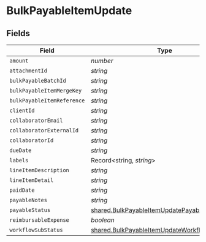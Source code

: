 # BulkPayableItemUpdate


## Fields

| Field                                                                                                                 | Type                                                                                                                  | Required                                                                                                              | Description                                                                                                           |
| --------------------------------------------------------------------------------------------------------------------- | --------------------------------------------------------------------------------------------------------------------- | --------------------------------------------------------------------------------------------------------------------- | --------------------------------------------------------------------------------------------------------------------- |
| `amount`                                                                                                              | *number*                                                                                                              | :heavy_minus_sign:                                                                                                    | N/A                                                                                                                   |
| `attachmentId`                                                                                                        | *string*                                                                                                              | :heavy_minus_sign:                                                                                                    | N/A                                                                                                                   |
| `bulkPayableBatchId`                                                                                                  | *string*                                                                                                              | :heavy_minus_sign:                                                                                                    | N/A                                                                                                                   |
| `bulkPayableItemMergeKey`                                                                                             | *string*                                                                                                              | :heavy_minus_sign:                                                                                                    | N/A                                                                                                                   |
| `bulkPayableItemReference`                                                                                            | *string*                                                                                                              | :heavy_minus_sign:                                                                                                    | N/A                                                                                                                   |
| `clientId`                                                                                                            | *string*                                                                                                              | :heavy_minus_sign:                                                                                                    | N/A                                                                                                                   |
| `collaboratorEmail`                                                                                                   | *string*                                                                                                              | :heavy_minus_sign:                                                                                                    | N/A                                                                                                                   |
| `collaboratorExternalId`                                                                                              | *string*                                                                                                              | :heavy_minus_sign:                                                                                                    | N/A                                                                                                                   |
| `collaboratorId`                                                                                                      | *string*                                                                                                              | :heavy_minus_sign:                                                                                                    | N/A                                                                                                                   |
| `dueDate`                                                                                                             | *string*                                                                                                              | :heavy_minus_sign:                                                                                                    | N/A                                                                                                                   |
| `labels`                                                                                                              | Record<string, *string*>                                                                                              | :heavy_minus_sign:                                                                                                    | N/A                                                                                                                   |
| `lineItemDescription`                                                                                                 | *string*                                                                                                              | :heavy_minus_sign:                                                                                                    | N/A                                                                                                                   |
| `lineItemDetail`                                                                                                      | *string*                                                                                                              | :heavy_minus_sign:                                                                                                    | N/A                                                                                                                   |
| `paidDate`                                                                                                            | *string*                                                                                                              | :heavy_minus_sign:                                                                                                    | N/A                                                                                                                   |
| `payableNotes`                                                                                                        | *string*                                                                                                              | :heavy_minus_sign:                                                                                                    | N/A                                                                                                                   |
| `payableStatus`                                                                                                       | [shared.BulkPayableItemUpdatePayableStatus](../../../sdk/models/shared/bulkpayableitemupdatepayablestatus.md)         | :heavy_minus_sign:                                                                                                    | N/A                                                                                                                   |
| `reimbursableExpense`                                                                                                 | *boolean*                                                                                                             | :heavy_minus_sign:                                                                                                    | N/A                                                                                                                   |
| `workflowSubStatus`                                                                                                   | [shared.BulkPayableItemUpdateWorkflowSubStatus](../../../sdk/models/shared/bulkpayableitemupdateworkflowsubstatus.md) | :heavy_minus_sign:                                                                                                    | N/A                                                                                                                   |